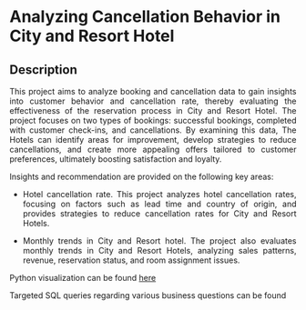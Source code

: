 <h1> Analyzing Cancellation Behavior in City and Resort Hotel </h1>

<h2>Description</h2>

<p align="justify"> This project aims to analyze booking and cancellation data to gain insights into customer behavior and cancellation rate, thereby evaluating the effectiveness of the reservation process in City and Resort Hotel.  The project  focuses on two types of bookings: successful bookings, completed with customer check-ins, and cancellations.  By examining this data, The Hotels can identify areas for improvement, develop strategies to reduce cancellations, and create more appealing offers tailored to customer preferences, ultimately boosting satisfaction and loyalty.</p>

Insights and recommendation are provided on the following key areas:
- <p align="justify"> Hotel cancellation rate. This project analyzes hotel cancellation rates, focusing on factors such as lead time and country of origin, and provides strategies to reduce cancellation rates for City and Resort Hotels.</p>
- <p align="justify"> Monthly trends in City and Resort hotel.  The project also evaluates monthly trends in City and Resort Hotels, analyzing sales patterns, revenue, reservation status, and room assignment issues.</p>

Python visualization can be found [here](https://github.com/Maira-Nurul/Analyzing-Cancellation-Behavior-in-City-and-Resort-Hotel/blob/main/City_and_Resort_Hotel.ipynb)

Targeted SQL queries regarding various business questions can be found 
